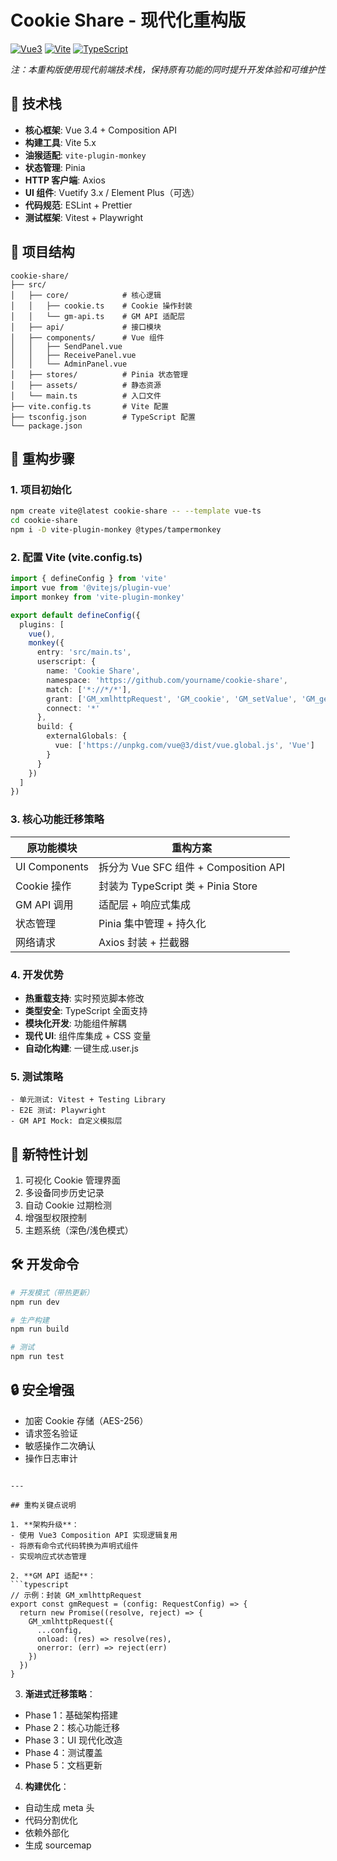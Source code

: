 # Cookie Share - 现代化重构版

[![Vue3](https://img.shields.io/badge/Vue-3.4-42b883)](https://vuejs.org/)
[![Vite](https://img.shields.io/badge/Vite-5.x-646CFF)](https://vitejs.dev/)
[![TypeScript](https://img.shields.io/badge/TypeScript-5.x-3178C6)](https://www.typescriptlang.org/)

*注：本重构版使用现代前端技术栈，保持原有功能的同时提升开发体验和可维护性*

## 🚀 技术栈

- **核心框架**: Vue 3.4 + Composition API
- **构建工具**: Vite 5.x
- **油猴适配**: `vite-plugin-monkey`
- **状态管理**: Pinia
- **HTTP 客户端**: Axios
- **UI 组件**: Vuetify 3.x / Element Plus（可选）
- **代码规范**: ESLint + Prettier
- **测试框架**: Vitest + Playwright

## 📂 项目结构

```text
cookie-share/
├── src/
│   ├── core/            # 核心逻辑
│   │   ├── cookie.ts    # Cookie 操作封装
│   │   └── gm-api.ts    # GM API 适配层
│   ├── api/             # 接口模块
│   ├── components/      # Vue 组件
│   │   ├── SendPanel.vue
│   │   ├── ReceivePanel.vue
│   │   └── AdminPanel.vue
│   ├── stores/          # Pinia 状态管理
│   ├── assets/          # 静态资源
│   └── main.ts          # 入口文件
├── vite.config.ts       # Vite 配置
├── tsconfig.json        # TypeScript 配置
└── package.json
```

## 🔧 重构步骤

### 1. 项目初始化
```bash
npm create vite@latest cookie-share -- --template vue-ts
cd cookie-share
npm i -D vite-plugin-monkey @types/tampermonkey
```

### 2. 配置 Vite (vite.config.ts)
```typescript
import { defineConfig } from 'vite'
import vue from '@vitejs/plugin-vue'
import monkey from 'vite-plugin-monkey'

export default defineConfig({
  plugins: [
    vue(),
    monkey({
      entry: 'src/main.ts',
      userscript: {
        name: 'Cookie Share',
        namespace: 'https://github.com/yourname/cookie-share',
        match: ['*://*/*'],
        grant: ['GM_xmlhttpRequest', 'GM_cookie', 'GM_setValue', 'GM_getValue'],
        connect: '*'
      },
      build: {
        externalGlobals: {
          vue: ['https://unpkg.com/vue@3/dist/vue.global.js', 'Vue']
        }
      }
    })
  ]
})
```

### 3. 核心功能迁移策略

| 原功能模块       | 重构方案                          |
|------------------|----------------------------------|
| UI Components    | 拆分为 Vue SFC 组件 + Composition API |
| Cookie 操作      | 封装为 TypeScript 类 + Pinia Store   |
| GM API 调用      | 适配层 + 响应式集成                |
| 状态管理         | Pinia 集中管理 + 持久化            |
| 网络请求         | Axios 封装 + 拦截器                |

### 4. 开发优势
- **热重载支持**: 实时预览脚本修改
- **类型安全**: TypeScript 全面支持
- **模块化开发**: 功能组件解耦
- **现代 UI**: 组件库集成 + CSS 变量
- **自动化构建**: 一键生成.user.js

### 5. 测试策略
```text
- 单元测试: Vitest + Testing Library
- E2E 测试: Playwright
- GM API Mock: 自定义模拟层
```

## 🌟 新特性计划
1. 可视化 Cookie 管理界面
2. 多设备同步历史记录
3. 自动 Cookie 过期检测
4. 增强型权限控制
5. 主题系统（深色/浅色模式）

## 🛠️ 开发命令
```bash
# 开发模式（带热更新）
npm run dev

# 生产构建
npm run build

# 测试
npm run test
```

## 🔒 安全增强
- 加密 Cookie 存储（AES-256）
- 请求签名验证
- 敏感操作二次确认
- 操作日志审计
```

---

## 重构关键点说明

1. **架构升级**：
- 使用 Vue3 Composition API 实现逻辑复用
- 将原有命令式代码转换为声明式组件
- 实现响应式状态管理

2. **GM API 适配**：
```typescript
// 示例：封装 GM_xmlhttpRequest
export const gmRequest = (config: RequestConfig) => {
  return new Promise((resolve, reject) => {
    GM_xmlhttpRequest({
      ...config,
      onload: (res) => resolve(res),
      onerror: (err) => reject(err)
    })
  })
}
```

3. **渐进式迁移策略**：
- Phase 1：基础架构搭建
- Phase 2：核心功能迁移
- Phase 3：UI 现代化改造
- Phase 4：测试覆盖
- Phase 5：文档更新

4. **构建优化**：
- 自动生成 meta 头
- 代码分割优化
- 依赖外部化
- 生成 sourcemap
